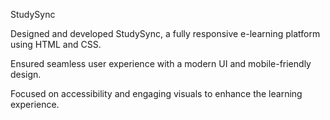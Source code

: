 StudySync

Designed and developed StudySync, a fully responsive e-learning platform using HTML and CSS.

Ensured seamless user experience with a modern UI and mobile-friendly design.

Focused on accessibility and engaging visuals to enhance the learning experience.
